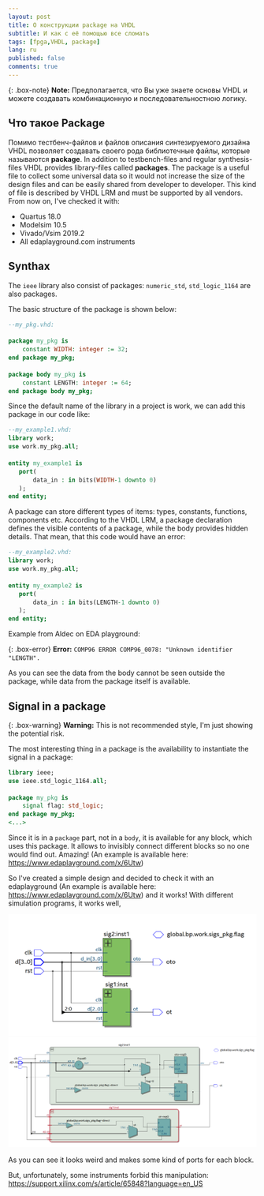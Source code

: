 ```yaml
---
layout: post
title: О конструкции package на VHDL
subtitle: И как с её помощью все сломать
tags: [fpga,VHDL, package]
lang: ru
published: false
comments: true
---
```


{: .box-note}
**Note:** Предполагается, что Вы уже знаете основы VHDL и можете создавать комбинационную и последовательностною логику.

## Что такое Package

Помимо тестбенч-файлов и файлов описания синтезируемого дизайна VHDL позволяет создавать своего рода библиотечные файлы, которые называются **package**.
In addition to testbench-files and regular synthesis-files VHDL provides library-files called **packages**. The package is a useful file to collect some universal data so it would not increase the size of the design files and can be easily shared from developer to developer. This kind of file is described by VHDL LRM and must be supported by all vendors. From now on, I've checked it with:

* Quartus 18.0
* Modelsim 10.5
* Vivado/Vsim 2019.2
* All edaplayground.com instruments

## Synthax
The ``ieee`` library  also consist of packages:  ``numeric_std``, ``std_logic_1164`` are also packages.

The basic structure of the package is shown below:

```vhdl
--my_pkg.vhd:

package my_pkg is
    constant WIDTH: integer := 32;
end package my_pkg;

package body my_pkg is
    constant LENGTH: integer := 64;
end package body my_pkg;
```
Since the default name of the library in a project is work, we can add this package in our code like:

```vhdl
--my_example1.vhd:
library work;
use work.my_pkg.all;

entity my_example1 is
   port(
       data_in : in bits(WIDTH-1 downto 0)
   );
end entity;
```

A package can store different types of items: types, constants, functions, components etc. According to the VHDL LRM, a package declaration defines the visible contents of a package, while the body provides hidden details. That mean, that this code would have an error:

```vhdl
--my_example2.vhd:
library work;
use work.my_pkg.all;

entity my_example2 is
   port(
       data_in : in bits(LENGTH-1 downto 0)
   );
end entity;
```
Example from Aldec on EDA playground:


{: .box-error}
**Error:** ``COMP96 ERROR COMP96_0078: "Unknown identifier "LENGTH".``

As you can see the data from the body cannot be seen outside the package, while data from the package itself is available.

## Signal in a package


{: .box-warning}
**Warning:** This is not recommended style, I'm just showing the potential risk.


The most interesting thing in a package is the availability to instantiate the signal in a package:
```vhdl
library ieee;
use ieee.std_logic_1164.all;

package my_pkg is
    signal flag: std_logic;
end package my_pkg;
<...>
```
Since it is in a ``package`` part, not in a ``body``, it is available for any block, which uses this package. It allows to invisibly connect different blocks so no one would find out. Amazing! (An example is available here: <https://www.edaplayground.com/x/6Utw>)


So I've created a simple design and decided to check it with an edaplayground (An example is available here: <https://www.edaplayground.com/x/6Utw>) and it works! With different simulation programs, it works well, 

![Screenshot RTL Quartus](/assets/pkg_images/rtl_quartus0.png)
![Screenshot RTL Quartus](/assets/pkg_images/rtl_quartus1.png)

As you can see it looks weird and makes some kind of ports for each block.

 But, unfortunately, some instruments forbid this manipulation: <https://support.xilinx.com/s/article/65848?language=en_US>
